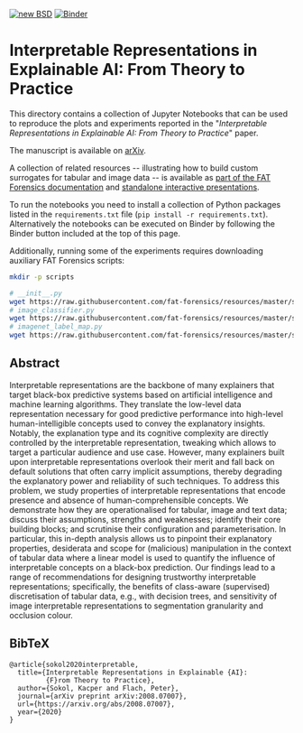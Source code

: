 [![new BSD](https://img.shields.io/github/license/So-Cool/bLIMEy.svg)](https://github.com/So-Cool/bLIMEy/blob/master/LICENCE)
[![Binder](https://mybinder.org/badge_logo.svg)](https://mybinder.org/v2/gh/So-Cool/bLIMEy/master?filepath=DAMI_2023)

# Interpretable Representations in Explainable AI: From Theory to Practice #

This directory contains a collection of Jupyter Notebooks that can be used to
reproduce the plots and experiments reported in the
"*Interpretable Representations in Explainable AI: From Theory to Practice*" paper.

The manuscript is available on [arXiv].

A collection of related resources -- illustrating how to build custom surrogates
for tabular and image data -- is available as
[part of the FAT Forensics documentation][doc] and
[standalone interactive presentations][events].

To run the notebooks you need to install a collection of Python packages listed
in the `requirements.txt` file (`pip install -r requirements.txt`).
Alternatively the notebooks can be executed on Binder by following the Binder
button included at the top of this page.

Additionally, running some of the experiments requires downloading auxiliary
FAT Forensics scripts:

```bash
mkdir -p scripts

# __init__.py
wget https://raw.githubusercontent.com/fat-forensics/resources/master/surrogates_overview/scripts/__init__.py -O scripts/__init__.py
# image_classifier.py
wget https://raw.githubusercontent.com/fat-forensics/resources/master/surrogates_overview/scripts/image_classifier.py -O scripts/image_classifier.py
# imagenet_label_map.py
wget https://raw.githubusercontent.com/fat-forensics/resources/master/surrogates_overview/scripts/imagenet_label_map.py -O scripts/imagenet_label_map.py
```

## Abstract ##

Interpretable representations are the backbone of many explainers that target
black-box predictive systems based on artificial intelligence and machine
learning algorithms.
They translate the low-level data representation necessary for good predictive
performance into high-level human-intelligible concepts used to convey the
explanatory insights.
Notably, the explanation type and its cognitive complexity are directly
controlled by the interpretable representation, tweaking which allows to target
a particular audience and use case.
However, many explainers built upon interpretable representations overlook
their merit and fall back on default solutions that often carry implicit
assumptions, thereby degrading the explanatory power and reliability of such
techniques.
To address this problem, we study properties of interpretable representations
that encode presence and absence of human-comprehensible concepts.
We demonstrate how they are operationalised for tabular, image and text data;
discuss their assumptions, strengths and weaknesses; identify their core
building blocks; and scrutinise their configuration and parameterisation.
In particular, this in-depth analysis allows us to pinpoint their explanatory
properties, desiderata and scope for (malicious) manipulation in the context of
tabular data where a linear model is used to quantify the influence of
interpretable concepts on a black-box prediction.
Our findings lead to a range of recommendations for designing trustworthy
interpretable representations;
specifically, the benefits of class-aware (supervised) discretisation of
tabular data, e.g., with decision trees, and sensitivity of image interpretable
representations to segmentation granularity and occlusion colour.

## BibTeX ##
```
@article{sokol2020interpretable,
  title={Interpretable Representations in Explainable {AI}:
         {F}rom Theory to Practice},
  author={Sokol, Kacper and Flach, Peter},
  journal={arXiv preprint arXiv:2008.07007},
  url={https://arxiv.org/abs/2008.07007},
  year={2020}
}
```

[arXiv]: https://arxiv.org/abs/2008.07007
[doc]: https://fat-forensics.org/how_to/index.html#transparency-how-to
[events]: https://events.fat-forensics.org
